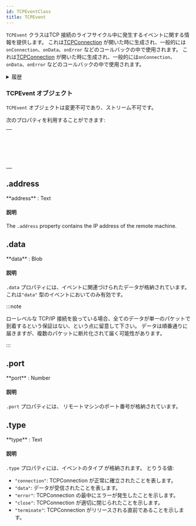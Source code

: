 ```yaml
---
id: TCPEventClass
title: TCPEvent
---
```


`TCPEvent` クラスはTCP 接続のライフサイクル中に発生するイベントに関する情報を提供します。 これは[TCPConnection](TCPConnectionClass.md) が開いた時に生成され、一般的には`onConnection`、`onData`、`onError` などのコールバックの中で使用されます。 これは[TCPConnection](TCPConnectionClass.md) が開いた時に生成され、一般的には`onConnection`、`onData`、`onError` などのコールバックの中で使用されます。

<details><summary>履歴</summary>

| リリース  | 内容                                  |
| ----- | ----------------------------------- |
| 20 R9 | New `address` and `port` attributes |
| 20 R8 | クラスを追加                              |

</details>

### TCPEvent オブジェクト

`TCPEvent` オブジェクトは変更不可であり、ストリーム不可です。

次のプロパティを利用することができます:

|                                                                                                      |
| ---------------------------------------------------------------------------------------------------- |
| [<!-- INCLUDE #TCPEvent.address.Syntax -->](#address)<br/><!-- INCLUDE #TCPEvent.address.Summary --> |
| [<!-- INCLUDE #TCPEvent.data.Syntax -->](#data)<br/><!-- INCLUDE #TCPEvent.data.Summary -->          |
| [<!-- INCLUDE #TCPEvent.port.Syntax -->](#port)<br/><!-- INCLUDE #TCPEvent.port.Summary -->          |
| [<!-- INCLUDE #TCPEvent.type.Syntax -->](#type)<br/><!-- INCLUDE #TCPEvent.type.Summary -->          |

<!-- REF TCPEvent.address.Desc -->

## .address

<!-- REF #TCPEvent.address.Syntax -->**address** : Text<!-- END REF -->

#### 説明

The `.address` property contains <!-- REF #TCPEvent.address.Summary -->the IP address of the remote machine<!-- END REF -->.

<!-- END REF -->

<!-- REF TCPEvent.data.Desc -->

## .data

<!-- REF #TCPEvent.data.Syntax -->**data** : Blob<!-- END REF -->

#### 説明

`.data` プロパティには、<!-- REF #TCPEvent.data.Summary -->イベントに関連づけられたデータ<!-- END REF -->が格納されています。 これは`"data"` 型のイベントにおいてのみ有効です。

:::note

ローレベルな TCP/IP 接続を扱っている場合、全てのデータが単一のパケットで到着するという保証はない、という点に留意して下さい。 データは順番通りに届きますが、複数のパケットに断片化されて届く可能性があります。

:::

<!-- END REF -->

<!-- REF TCPEvent.port.Desc -->

## .port

<!-- REF #TCPEvent.port.Syntax -->**port** : Number<!-- END REF -->

#### 説明

`.port` プロパティには、<!-- REF #TCPEvent.port.Summary --> リモートマシンのポート番号<!-- END REF -->が格納されています。

<!-- END REF -->

<!-- REF TCPEvent.type.Desc -->

## .type

<!-- REF #TCPEvent.type.Syntax -->**type** : Text<!-- END REF -->

#### 説明

`.type` プロパティには、<!-- REF #TCPEvent.type.Summary -->イベントのタイプ<!-- END REF --> が格納されます。 とりうる値:

- `"connection"`: TCPConnection が正常に確立されたことを表します。
- `"data"`: データが受信されたことを表します。
- `"error"`: TCPConnection の最中にエラーが発生したことを示します。
- `"close"`: TCPConnection が適切に閉じられたことを示します。
- `"terminate"`: TCPConnection がリリースされる直前であることを示します。

<!-- END REF -->



